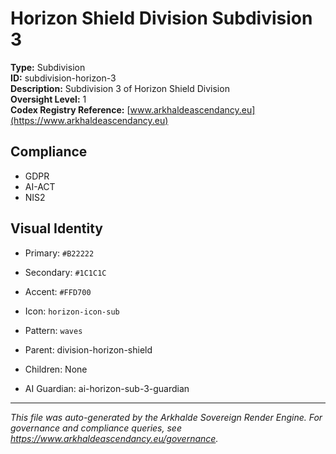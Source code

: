 # Horizon Shield Division Subdivision 3

**Type:** Subdivision  
**ID:** subdivision-horizon-3  
**Description:** Subdivision 3 of Horizon Shield Division  
**Oversight Level:** 1  
**Codex Registry Reference:** [www.arkhaldeascendancy.eu](https://www.arkhaldeascendancy.eu)

## Compliance

- GDPR
- AI-ACT
- NIS2

## Visual Identity

- Primary: `#B22222`
- Secondary: `#1C1C1C`
- Accent: `#FFD700`
- Icon: `horizon-icon-sub`
- Pattern: `waves`


- Parent: division-horizon-shield
- Children: None
- AI Guardian: ai-horizon-sub-3-guardian

---

*This file was auto-generated by the Arkhalde Sovereign Render Engine. For governance and compliance queries, see https://www.arkhaldeascendancy.eu/governance.*